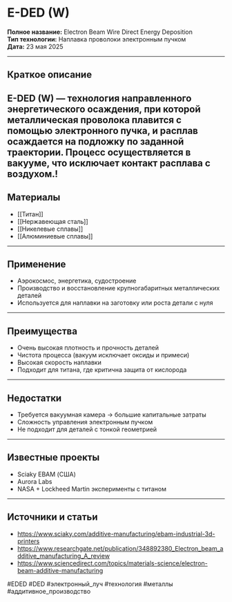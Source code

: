 # E-DED (W)

**Полное название:** Electron Beam Wire Direct Energy Deposition  
**Тип технологии:** Наплавка проволоки электронным пучком  
**Дата:** 23 мая 2025

---

## Краткое описание
E-DED (W) — технология направленного энергетического осаждения, при которой **металлическая проволока плавится с помощью электронного пучка**, и расплав осаждается на подложку по заданной траектории. Процесс осуществляется **в вакууме**, что исключает контакт расплава с воздухом.!
---

## Материалы
- [[Титан]]
- [[Нержавеющая сталь]]
- [[Никелевые сплавы]]
- [[Алюминиевые сплавы]]

---

## Применение
- Аэрокосмос, энергетика, судостроение
- Производство и восстановление крупногабаритных металлических деталей
- Используется для наплавки на заготовку или роста детали с нуля

---

## Преимущества
- Очень высокая плотность и прочность деталей
- Чистота процесса (вакуум исключает оксиды и примеси)
- Высокая скорость наплавки
- Подходит для титана, где критична защита от кислорода

---

## Недостатки
- Требуется вакуумная камера → большие капитальные затраты
- Сложность управления электронным пучком
- Не подходит для деталей с тонкой геометрией

---

## Известные проекты
- Sciaky EBAM (США)
- Aurora Labs
- NASA + Lockheed Martin эксперименты с титаном

---

## Источники и статьи
- https://www.sciaky.com/additive-manufacturing/ebam-industrial-3d-printers
- https://www.researchgate.net/publication/348892380_Electron_beam_additive_manufacturing_A_review
- https://www.sciencedirect.com/topics/materials-science/electron-beam-additive-manufacturing

#EDED #DED #электронный_луч #технология #металлы #аддитивное_производство